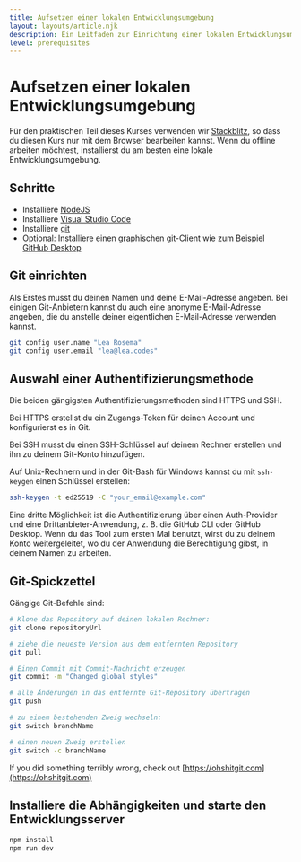 ```yaml
---
title: Aufsetzen einer lokalen Entwicklungsumgebung
layout: layouts/article.njk
description: Ein Leitfaden zur Einrichtung einer lokalen Entwicklungsumgebung
level: prerequisites
---
```


# Aufsetzen einer lokalen Entwicklungsumgebung

Für den praktischen Teil dieses Kurses verwenden wir [Stackblitz](https://stackblitz.com), so dass du diesen Kurs nur mit dem Browser bearbeiten kannst.
Wenn du offline arbeiten möchtest, installierst du am besten eine lokale Entwicklungsumgebung.

## Schritte

- Installiere [NodeJS](https://nodejs.org)
- Installiere [Visual Studio Code](https://code.visualstudio.com/)
- Installiere [git](https://git-scm.com)
- Optional: Installiere einen graphischen git-Client wie zum Beispiel [GitHub Desktop](https://desktop.github.com/)

## Git einrichten

Als Erstes musst du deinen Namen und deine E-Mail-Adresse angeben. Bei einigen Git-Anbietern kannst du auch eine anonyme E-Mail-Adresse angeben, die du anstelle deiner eigentlichen E-Mail-Adresse verwenden kannst.

```sh
git config user.name "Lea Rosema"
git config user.email "lea@lea.codes"
```

## Auswahl einer Authentifizierungsmethode

Die beiden gängigsten Authentifizierungsmethoden sind HTTPS und SSH.

Bei HTTPS erstellst du ein Zugangs-Token für deinen Account und konfigurierst es in Git. 

Bei SSH musst du einen SSH-Schlüssel auf deinem Rechner erstellen und ihn zu deinem Git-Konto hinzufügen.

Auf Unix-Rechnern und in der Git-Bash für Windows kannst du mit `ssh-keygen` einen Schlüssel erstellen:

```sh
ssh-keygen -t ed25519 -C "your_email@example.com"
```

Eine dritte Möglichkeit ist die Authentifizierung über einen Auth-Provider und eine Drittanbieter-Anwendung, z. B. die GitHub CLI oder GitHub Desktop. Wenn du das Tool zum ersten Mal benutzt, wirst du zu deinem Konto weitergeleitet, wo du der Anwendung die Berechtigung gibst, in deinem Namen zu arbeiten.

## Git-Spickzettel

Gängige Git-Befehle sind:

```sh
# Klone das Repository auf deinen lokalen Rechner:
git clone repositoryUrl

# ziehe die neueste Version aus dem entfernten Repository
git pull

# Einen Commit mit Commit-Nachricht erzeugen
git commit -m "Changed global styles"

# alle Änderungen in das entfernte Git-Repository übertragen
git push

# zu einem bestehenden Zweig wechseln:
git switch branchName

# einen neuen Zweig erstellen
git switch -c branchName
```

If you did something terribly wrong, check out [https://ohshitgit.com](https://ohshitgit.com)


## Installiere die Abhängigkeiten und starte den Entwicklungsserver

```sh
npm install
npm run dev
```
